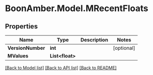 # BoonAmber.Model.MRecentFloats

## Properties

Name | Type | Description | Notes
------------ | ------------- | ------------- | -------------
**VersionNumber** | **int** |  | [optional] 
**MValues** | **List&lt;float&gt;** |  | 

[[Back to Model list]](../README.md#documentation-for-models) [[Back to API list]](../README.md#documentation-for-api-endpoints) [[Back to README]](../README.md)

